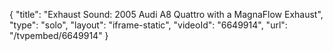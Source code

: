 {
    "title": "Exhaust Sound: 2005 Audi A8 Quattro with a MagnaFlow Exhaust",
    "type": "solo",
    "layout": "iframe-static",
    "videoId": "6649914",
    "url": "\/tvpembed\/6649914"
}